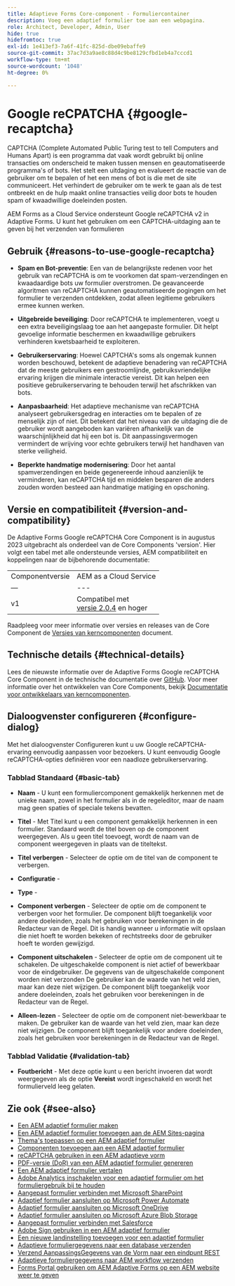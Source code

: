 ```yaml
---
title: Adaptieve Forms Core-component - Formuliercontainer
description: Voeg een adaptief formulier toe aan een webpagina.
role: Architect, Developer, Admin, User
hide: true
hidefromtoc: true
exl-id: 1e413ef3-7a6f-41fc-825d-dbe09ebaffe9
source-git-commit: 37ac7d3a9ae8c88d4c9be8129cfbd1eb4a7cccd1
workflow-type: tm+mt
source-wordcount: '1048'
ht-degree: 0%

---
```


# Google reCPATCHA {#google-recaptcha}

CAPTCHA (Complete Automated Public Turing test to tell Computers and Humans Apart) is een programma dat vaak wordt gebruikt bij online transacties om onderscheid te maken tussen mensen en geautomatiseerde programma&#39;s of bots. Het stelt een uitdaging en evalueert de reactie van de gebruiker om te bepalen of het een mens of bot is die met de site communiceert. Het verhindert de gebruiker om te werk te gaan als de test ontbreekt en de hulp maakt online transacties veilig door bots te houden spam of kwaadwillige doeleinden posten.

AEM Forms as a Cloud Service ondersteunt Google reCAPTCHA v2 in Adaptive Forms. U kunt het gebruiken om een CAPTCHA-uitdaging aan te geven bij het verzenden van formulieren

## Gebruik {#reasons-to-use-google-recaptcha}


- **Spam en Bot-preventie**: Een van de belangrijkste redenen voor het gebruik van reCAPTCHA is om te voorkomen dat spam-verzendingen en kwaadaardige bots uw formulier overstromen. De geavanceerde algoritmen van reCAPTCHA kunnen geautomatiseerde pogingen om het formulier te verzenden ontdekken, zodat alleen legitieme gebruikers ermee kunnen werken.

- **Uitgebreide beveiliging**: Door reCAPTCHA te implementeren, voegt u een extra beveiligingslaag toe aan het aangepaste formulier. Dit helpt gevoelige informatie beschermen en kwaadwillige gebruikers verhinderen kwetsbaarheid te exploiteren.

- **Gebruikerservaring**: Hoewel CAPTCHA&#39;s soms als ongemak kunnen worden beschouwd, betekent de adaptieve benadering van reCAPTCHA dat de meeste gebruikers een gestroomlijnde, gebruiksvriendelijke ervaring krijgen die minimale interactie vereist. Dit kan helpen een positieve gebruikerservaring te behouden terwijl het afschrikken van bots.

- **Aanpasbaarheid**: Het adaptieve mechanisme van reCAPTCHA analyseert gebruikersgedrag en interacties om te bepalen of ze menselijk zijn of niet. Dit betekent dat het niveau van de uitdaging die de gebruiker wordt aangeboden kan variëren afhankelijk van de waarschijnlijkheid dat hij een bot is. Dit aanpassingsvermogen vermindert de wrijving voor echte gebruikers terwijl het handhaven van sterke veiligheid.

- **Beperkte handmatige modernisering**: Door het aantal spamverzendingen en beide gegenereerde inhoud aanzienlijk te verminderen, kan reCAPTCHA tijd en middelen besparen die anders zouden worden besteed aan handmatige matiging en opschoning.

## Versie en compatibiliteit {#version-and-compatibility}

De Adaptive Forms Google reCAPTCHA Core Component is in augustus 2023 uitgebracht als onderdeel van de Core Components &#39;version&#39;. Hier volgt een tabel met alle ondersteunde versies, AEM compatibiliteit en koppelingen naar de bijbehorende documentatie:

|  |  |
|---|---|
| Componentversie | AEM as a Cloud Service |
| — | --- |
| v1 | Compatibel met<br>[versie 2.0.4](/help/versions.md) en hoger | Compatibel | Compatibel |

Raadpleeg voor meer informatie over versies en releases van de Core Component de [Versies van kerncomponenten](/help/versions.md) document.

## Technische details {#technical-details}

Lees de nieuwste informatie over de Adaptive Forms Google reCAPTCHA Core Component in de technische documentatie over [GitHub](https://github.com/adobe/aem-core-forms-components/tree/master/ui.af.apps/src/main/content/jcr_root/apps/core/fd/components/form/recaptcha/v1/recaptcha). Voor meer informatie over het ontwikkelen van Core Components, bekijk [Documentatie voor ontwikkelaars van kerncomponenten](/help/developing/overview.md).

## Dialoogvenster configureren {#configure-dialog}

Met het dialoogvenster Configureren kunt u uw Google reCAPTCHA-ervaring eenvoudig aanpassen voor bezoekers. U kunt eenvoudig Google reCAPTCHA-opties definiëren voor een naadloze gebruikerservaring.

### Tabblad Standaard {#basic-tab}

- **Naam** - U kunt een formuliercomponent gemakkelijk herkennen met de unieke naam, zowel in het formulier als in de regeleditor, maar de naam mag geen spaties of speciale tekens bevatten.

- **Titel** - Met Titel kunt u een component gemakkelijk herkennen in een formulier. Standaard wordt de titel boven op de component weergegeven. Als u geen titel toevoegt, wordt de naam van de component weergegeven in plaats van de titeltekst.

- **Titel verbergen** - Selecteer de optie om de titel van de component te verbergen.

- **Configuratie** -

- **Type** -

- **Component verbergen** - Selecteer de optie om de component te verbergen voor het formulier. De component blijft toegankelijk voor andere doeleinden, zoals het gebruiken voor berekeningen in de Redacteur van de Regel. Dit is handig wanneer u informatie wilt opslaan die niet hoeft te worden bekeken of rechtstreeks door de gebruiker hoeft te worden gewijzigd.

- **Component uitschakelen** - Selecteer de optie om de component uit te schakelen. De uitgeschakelde component is niet actief of bewerkbaar voor de eindgebruiker. De gegevens van de uitgeschakelde component worden niet verzonden De gebruiker kan de waarde van het veld zien, maar kan deze niet wijzigen. De component blijft toegankelijk voor andere doeleinden, zoals het gebruiken voor berekeningen in de Redacteur van de Regel.

- **Alleen-lezen** - Selecteer de optie om de component niet-bewerkbaar te maken. De gebruiker kan de waarde van het veld zien, maar kan deze niet wijzigen. De component blijft toegankelijk voor andere doeleinden, zoals het gebruiken voor berekeningen in de Redacteur van de Regel.

### Tabblad Validatie {#validation-tab}

- **Foutbericht** - Met deze optie kunt u een bericht invoeren dat wordt weergegeven als de optie **Vereist** wordt ingeschakeld en wordt het formulierveld leeg gelaten.

## Zie ook {#see-also}

- [Een AEM adaptief formulier maken](https://experienceleague.adobe.com/docs/experience-manager-cloud-service/content/forms/adaptive-forms-authoring/authoring-adaptive-forms-core-components/create-an-adaptive-form-on-forms-cs/creating-adaptive-form-core-components.html)
- [Een AEM adaptief formulier toevoegen aan de AEM Sites-pagina](https://experienceleague.adobe.com/docs/experience-manager-cloud-service/content/forms/adaptive-forms-authoring/create-or-add-an-adaptive-form-to-aem-sites-page.html)
- [Thema&#39;s toepassen op een AEM adaptief formulier](https://experienceleague.adobe.com/docs/experience-manager-cloud-service/content/forms/adaptive-forms-authoring/authoring-adaptive-forms-core-components/create-an-adaptive-form-on-forms-cs/using-themes-in-core-components.html)
- [Componenten toevoegen aan een AEM adaptief formulier](/help/adaptive-forms/introduction.md#adaptive-forms-core-components-components)
- [reCAPTCHA gebruiken in een AEM adaptieve vorm](https://experienceleague.adobe.com/docs/experience-manager-cloud-service/content/forms/adaptive-forms-authoring/authoring-adaptive-forms-foundation-components/add-components-to-an-adaptive-form/captcha-adaptive-forms.html)
- [PDF-versie (DoR) van een AEM adaptief formulier genereren](https://experienceleague.adobe.com/docs/experience-manager-cloud-service/content/forms/adaptive-forms-authoring/authoring-adaptive-forms-core-components/create-an-adaptive-form-on-forms-cs/generate-document-of-record-core-components.html)
- [Een AEM adaptief formulier vertalen](https://experienceleague.adobe.com/docs/experience-manager-cloud-service/content/forms/adaptive-forms-authoring/authoring-adaptive-forms-core-components/create-an-adaptive-form-on-forms-cs/using-aem-translation-workflow-to-localize-adaptive-forms-core-components.html)
- [Adobe Analytics inschakelen voor een adaptief formulier om het formuliergebruik bij te houden](https://experienceleague.adobe.com/docs/experience-manager-cloud-service/content/forms/integrate/services/enable-adobe-analytics-adaptive-form-using-experience-cloud-setup-automation.html)
- [Aangepast formulier verbinden met Microsoft SharePoint](https://experienceleague.adobe.com/docs/experience-manager-cloud-service/content/forms/adaptive-forms-authoring/authoring-adaptive-forms-core-components/create-an-adaptive-form-on-forms-cs/configure-submit-actions-core-components.html#create-sharepoint-configuration)
- [Adaptief formulier aansluiten op Microsoft Power Automate](https://experienceleague.adobe.com/docs/experience-manager-cloud-service/content/forms/adaptive-forms-authoring/authoring-adaptive-forms-core-components/create-an-adaptive-form-on-forms-cs/configure-submit-actions-core-components.html#microsoft-power-automate)
- [Adaptief formulier aansluiten op Microsoft OneDrive](https://experienceleague.adobe.com/docs/experience-manager-cloud-service/content/forms/adaptive-forms-authoring/authoring-adaptive-forms-core-components/create-an-adaptive-form-on-forms-cs/configure-submit-actions-core-components.html#submit-to-onedrive)
- [Adaptief formulier aansluiten op Microsoft Azure Blob Storage](https://experienceleague.adobe.com/docs/experience-manager-cloud-service/content/forms/adaptive-forms-authoring/authoring-adaptive-forms-core-components/create-an-adaptive-form-on-forms-cs/configure-submit-actions-core-components.html#submit-to-azure-blob-storage)
- [Aangepast formulier verbinden met Salesforce](https://experienceleague.adobe.com/docs/experience-manager-cloud-service/content/forms/integrate/use-form-data-model/oauth2-client-credentials-flow-for-server-to-server-integration.html)
- [Adobe Sign gebruiken in een AEM adaptief formulier](https://experienceleague.adobe.com/docs/experience-manager-cloud-service/content/forms/adaptive-forms-authoring/authoring-adaptive-forms-foundation-components/use-adobe-sign/working-with-adobe-sign.html)
- [Een nieuwe landinstelling toevoegen voor een adaptief formulier](https://experienceleague.adobe.com/docs/experience-manager-cloud-service/content/forms/adaptive-forms-authoring/authoring-adaptive-forms-core-components/create-an-adaptive-form-on-forms-cs/supporting-new-language-localization-core-components.html)
- [Adaptieve formuliergegevens naar een database verzenden](https://experienceleague.adobe.com/docs/experience-manager-cloud-service/content/forms/integrate/use-form-data-model/data-integration.html)
- [Verzend AanpassingsGegevens van de Vorm naar een eindpunt REST](https://experienceleague.adobe.com/docs/experience-manager-cloud-service/content/forms/adaptive-forms-authoring/authoring-adaptive-forms-core-components/create-an-adaptive-form-on-forms-cs/configure-submit-actions-core-components.html#submit-to-rest-endpoint)
- [Adaptieve formuliergegevens naar AEM workflow verzenden](https://experienceleague.adobe.com/docs/experience-manager-cloud-service/content/forms/adaptive-forms-authoring/authoring-adaptive-forms-core-components/create-an-adaptive-form-on-forms-cs/configure-submit-actions-core-components.html#invoke-an-aem-workflow)
- [Forms Portal gebruiken om AEM Adaptive Forms op een AEM website weer te geven](https://experienceleague.adobe.com/docs/experience-manager-cloud-service/content/forms/adaptive-forms-authoring/authoring-adaptive-forms-foundation-components/configure-forms-portal.html)

